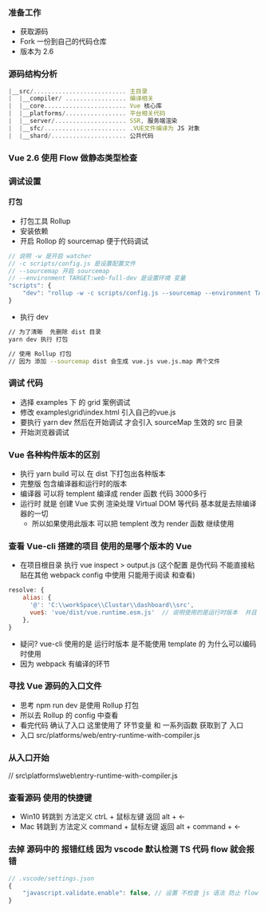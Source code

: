 ### 准备工作
- 获取源码
- Fork 一份到自己的代码仓库
- 版本为 2.6

### 源码结构分析
```js
|__src/.......................... 主目录
|  |__compiler/ ................. 编译相关
|  |__core....................... Vue 核心库
|  |__platforms/................. 平台相关代码
|  |__server/.................... SSR, 服务端渲染
|  |__sfc/....................... .VUE文件编译为 JS 对象
|  |__shard/..................... 公共代码
```

### Vue 2.6 使用 Flow 做静态类型检查

### 调试设置 

#### 打包

- 打包工具 Rollup
- 安装依赖
- 开启 Rollop 的 sourcemap 便于代码调试
```js
// 说明 -w 是开启 watcher 
// -c scripts/config.js 是设置配置文件
// --sourcemap 开启 sourcemap
// --environment TARGET:web-full-dev 是设置环境 变量
"scripts": {
    "dev": "rollup -w -c scripts/config.js --sourcemap --environment TARGET:web-full-dev",
}
```
- 执行 dev 
```sh
// 为了清晰  先删除 dist 目录
yarn dev 执行 打包 

// 使用 Rollup 打包 
// 因为 添加 --sourcemap dist 会生成 vue.js vue.js.map 两个文件
```

### 调试 代码
- 选择 examples 下 的 grid 案例调试  
- 修改 examples\grid\index.html 引入自己的vue.js
- 要执行  yarn dev 然后在开始调试  才会引入  sourceMap  生效的 src 目录
- 开始浏览器调试

### Vue 各种构件版本的区别
- 执行 yarn  build 可以 在 dist 下打包出各种版本
- 完整版 包含编译器和运行时的版本
- 编译器 可以将 templent 编译成 render 函数 代码 3000多行
- 运行时 就是 创建 Vue 实例 渲染处理 Virtual DOM 等代码 基本就是去除编译器的一切
    - 所以如果使用此版本 可以把 templent 改为 render 函数 继续使用

### 查看 Vue-cli 搭建的项目 使用的是哪个版本的 Vue
- 在项目根目录 执行  vue inspect > output.js (这个配置 是伪代码 不能直接粘贴在其他 webpack config 中使用 只能用于阅读 和查看)
```js
resolve: {
    alias: {
      '@': 'C:\\workSpace\\Clustar\\dashboard\\src',
      vue$: 'vue/dist/vue.runtime.esm.js'  // 说明使用的是运行时版本  并且 使用 ESM 模块机制
    },
} 
```
- 疑问? vue-cli 使用的是 运行时版本 是不能使用 template 的 为什么可以编码时使用  
- 因为 webpack 有编译的环节

### 寻找 Vue 源码的入口文件

- 思考 npm run dev 是使用 Rollup 打包
- 所以去 Rollup 的 config 中查看
- 看完代码 确认了入口  这里使用了 环节变量 和 一系列函数 获取到了 入口 
- 入口 src/platforms/web/entry-runtime-with-compiler.js

### 从入口开始 
// src\platforms\web\entry-runtime-with-compiler.js

### 查看源码 使用的快捷键
- Win10 转跳到 方法定义  ctrL + 鼠标左键  返回  alt + ←
- Mac 转跳到 方法定义  command + 鼠标左键  返回  alt + command + ←

### 去掉 源码中的 报错红线  因为 vscode 默认检测 TS 代码   flow 就会报错
```js
// .vscode/settings.json
{
    "javascript.validate.enable": false, // 设置 不检查 js 语法 防止 flow 报错
}
```




